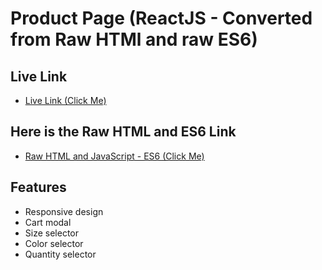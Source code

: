 # Product Page (ReactJS - Converted from Raw HTMl and raw ES6)

## Live Link

- [Live Link (Click Me)](https://e-commerce-product-cart-react-js.vercel.app/)

## Here is the Raw HTML and ES6 Link

- [Raw HTML and JavaScript - ES6 (Click Me)](https://github.com/MehmetFaahem/E-Commerce-Product-Cart)

## Features

- Responsive design
- Cart modal
- Size selector
- Color selector
- Quantity selector
